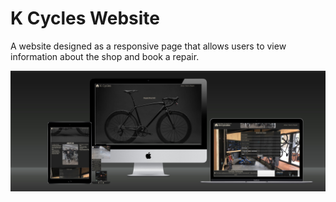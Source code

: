 # K Cycles Website
A website designed as a responsive page that allows users to view information about the shop and book a repair. 

![a display of website shown on multiple devices](assets/images/readme-images/multi-device-display.jpg) 